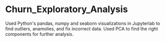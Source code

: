 # Churn_Exploratory_Analysis
Used Python's pandas, numpy and seaborn visualizations in Jupyterlab to find outliers, anamolies, and fix incorrect data. Used PCA to find the right components for further analysis.
